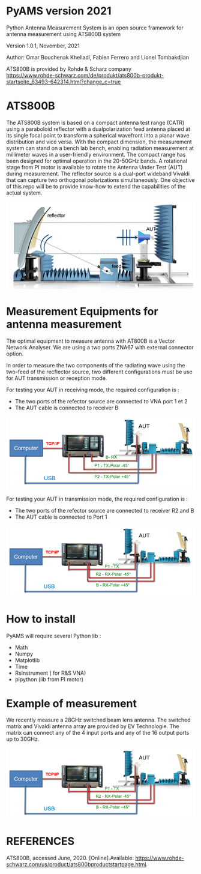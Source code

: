 # PyAMS version 2021
Python Antenna Measurement System is an open source framework for antenna measurement using ATS800B system

Version 1.0.1, November, 2021

Author: Omar Bouchenak Khelladi, Fabien Ferrero and Lionel Tombakdjian

ATS800B is provided by Rohde & Scharz company   
https://www.rohde-schwarz.com/de/produkt/ats800b-produkt-startseite_63493-642314.html?change_c=true

# ATS800B

The ATS800B system is based on a compact antenna test range (CATR) using a paraboloid reflector with a dualpolarization feed antenna placed at its single focal point to
transform a spherical wavefront into a planar wave distribution and vice versa.
With the compact dimension, the measurement system can stand on a bench lab bench, enabling radiation measurement at millimeter waves in a user-friendly environment.
The compact range has been designed for optimal operation in the 20-50GHz bands.
A rotational stage from PI motor is available to rotate the Antenna Under Test (AUT) during measurement.
The reflector source is a dual-port wideband Vivaldi that can capture two orthogonal polarizations simultaneously.
One objective of this repo will be to provide know-how to extend the capabilities of the actual system.

<img src="https://github.com/FabienFerrero/PyAMS/blob/main/Documents/pictures/setup.png">

# Measurement Equipments for antenna measurement

The optimal equipment to measure antenna with AT800B is a Vector Network Analyser. We are using a two ports ZNA67 with external connector option.

In order to measure the two components of the radiating wave using the two-feed of the recflector source, two different configurations must be use for AUT transmission or reception mode.

For testing your AUT in receiving mode, the required configuration is :
* The two ports of the refector source are connected to VNA port 1 et 2
* The AUT cable is connected to receiver B

<img src="https://github.com/FabienFerrero/PyAMS/blob/main/Documents/pictures/schematic_Rx.png">

For testing your AUT in transmission mode, the required configuration is :
* The two ports of the refector source are connected to receiver R2 and B
* The AUT cable is connected to Port 1

<img src="https://github.com/FabienFerrero/PyAMS/blob/main/Documents/pictures/schematic_Tx.png">


# How to install

PyAMS will require several Python lib :
- Math
- Numpy
- Matplotlib
- Time
- RsInstrument ( for R&S VNA)
- pipython (lib from PI motor)

# Example of measurement

We recently measure a  28GHz switched beam lens antenna.
The switched matrix and Vivaldi antenna array are provided by EV Technologie. 
The matrix can connect any of the 4 input ports and any of the 16 output ports up to 30GHz.

<img src="https://github.com/FabienFerrero/PyAMS/blob/main/Documents/pictures/schematic_Tx.png">

# REFERENCES

ATS800B, accessed June, 2020. [Online].Available:
https://www.rohde-schwarz.com/us/product/ats800bproductstartpage.html.
